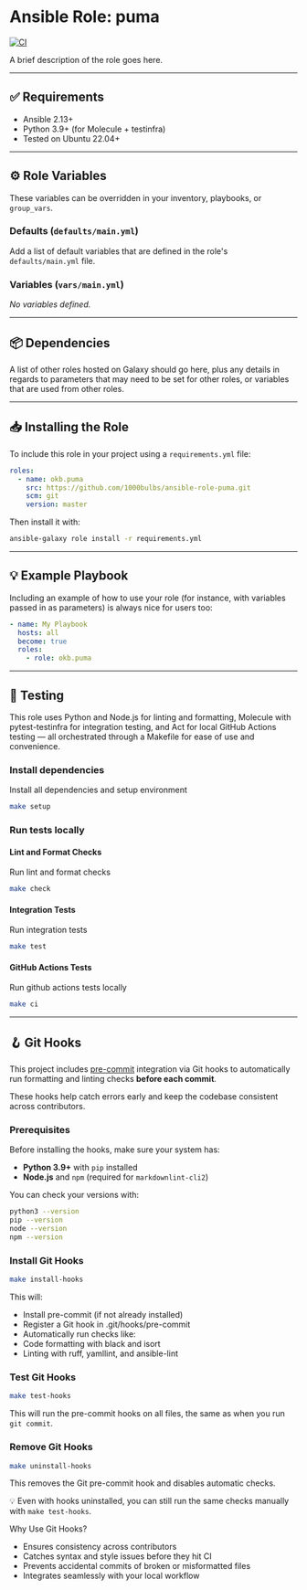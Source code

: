 # Ansible Role: puma

[![CI](https://github.com/1000Bulbs/ansible-role-puma/actions/workflows/ci.yml/badge.svg)](https://github.com/1000Bulbs/ansible-role-puma/actions/workflows/ci.yml)

A brief description of the role goes here.

---

## ✅ Requirements

- Ansible 2.13+
- Python 3.9+ (for Molecule + testinfra)
- Tested on Ubuntu 22.04+

---

## ⚙️ Role Variables

These variables can be overridden in your inventory, playbooks, or `group_vars`.

### Defaults (`defaults/main.yml`)

Add a list of default variables that are defined in the role's `defaults/main.yml` file.

### Variables (`vars/main.yml`)

_No variables defined._

---

## 📦 Dependencies

A list of other roles hosted on Galaxy should go here, plus any details in regards to parameters that may need to be
set for other roles, or variables that are used from other roles.

---

## 📥 Installing the Role

To include this role in your project using a `requirements.yml` file:

```yaml
roles:
  - name: okb.puma
    src: https://github.com/1000bulbs/ansible-role-puma.git
    scm: git
    version: master
```

Then install it with:

```bash
ansible-galaxy role install -r requirements.yml
```

---

## 💡 Example Playbook

Including an example of how to use your role (for instance, with variables passed in as parameters) is always nice for
users too:

```yaml
- name: My Playbook
  hosts: all
  become: true
  roles:
    - role: okb.puma
```

---

## 🧪 Testing

This role uses Python and Node.js for linting and formatting, Molecule with pytest-testinfra for integration testing,
and Act for local GitHub Actions testing — all orchestrated through a Makefile for ease of use and convenience.

### Install dependencies

Install all dependencies and setup environment

```bash
make setup
```

### Run tests locally

#### Lint and Format Checks

Run lint and format checks

```bash
make check
```

#### Integration Tests

Run integration tests

```bash
make test
```

#### GitHub Actions Tests

Run github actions tests locally

```bash
make ci
```

---

## 🪝 Git Hooks

This project includes [pre-commit](https://pre-commit.com/) integration via Git hooks to automatically run formatting and linting checks **before each commit**.

These hooks help catch errors early and keep the codebase consistent across contributors.

### Prerequisites

Before installing the hooks, make sure your system has:

- **Python 3.9+** with `pip` installed
- **Node.js** and `npm` (required for `markdownlint-cli2`)

You can check your versions with:

```bash
python3 --version
pip --version
node --version
npm --version
```

### Install Git Hooks

```bash
make install-hooks
```

This will:

- Install pre-commit (if not already installed)
- Register a Git hook in .git/hooks/pre-commit
- Automatically run checks like:
- Code formatting with black and isort
- Linting with ruff, yamllint, and ansible-lint

### Test Git Hooks

```bash
make test-hooks
```

This will run the pre-commit hooks on all files, the same as when you run `git commit`.

### Remove Git Hooks

```bash
make uninstall-hooks
```

This removes the Git pre-commit hook and disables automatic checks.

💡 Even with hooks uninstalled, you can still run the same checks manually with `make test-hooks`.

Why Use Git Hooks?

- Ensures consistency across contributors
- Catches syntax and style issues before they hit CI
- Prevents accidental commits of broken or misformatted files
- Integrates seamlessly with your local workflow
